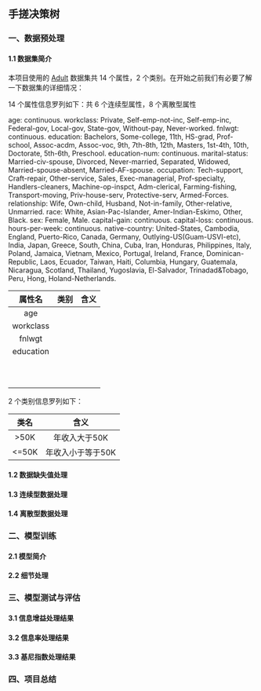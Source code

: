 ## 手搓决策树

### 一、数据预处理

#### 1.1 数据集简介

本项目使用的 [Adult](https://archive.ics.uci.edu/dataset/2/adult) 数据集共 14 个属性，2 个类别。在开始之前我们有必要了解一下数据集的详细情况：

14 个属性信息罗列如下：共 6 个连续型属性，8 个离散型属性

age: continuous.
workclass: Private, Self-emp-not-inc, Self-emp-inc, Federal-gov, Local-gov, State-gov, Without-pay, Never-worked.
fnlwgt: continuous.
education: Bachelors, Some-college, 11th, HS-grad, Prof-school, Assoc-acdm, Assoc-voc, 9th, 7th-8th, 12th, Masters, 1st-4th, 10th, Doctorate, 5th-6th, Preschool.
education-num: continuous.
marital-status: Married-civ-spouse, Divorced, Never-married, Separated, Widowed, Married-spouse-absent, Married-AF-spouse.
occupation: Tech-support, Craft-repair, Other-service, Sales, Exec-managerial, Prof-specialty, Handlers-cleaners, Machine-op-inspct, Adm-clerical, Farming-fishing, Transport-moving, Priv-house-serv, Protective-serv, Armed-Forces.
relationship: Wife, Own-child, Husband, Not-in-family, Other-relative, Unmarried.
race: White, Asian-Pac-Islander, Amer-Indian-Eskimo, Other, Black.
sex: Female, Male.
capital-gain: continuous.
capital-loss: continuous.
hours-per-week: continuous.
native-country: United-States, Cambodia, England, Puerto-Rico, Canada, Germany, Outlying-US(Guam-USVI-etc), India, Japan, Greece, South, China, Cuba, Iran, Honduras, Philippines, Italy, Poland, Jamaica, Vietnam, Mexico, Portugal, Ireland, France, Dominican-Republic, Laos, Ecuador, Taiwan, Haiti, Columbia, Hungary, Guatemala, Nicaragua, Scotland, Thailand, Yugoslavia, El-Salvador, Trinadad&Tobago, Peru, Hong, Holand-Netherlands.

|  属性名   | 类别 | 含义 |
| :-------: | :--: | :--: |
|    age    |      |      |
| workclass |      |      |
|  fnlwgt   |      |      |
| education |      |      |
|           |      |      |
|           |      |      |
|           |      |      |
|           |      |      |
|           |      |      |
|           |      |      |
|           |      |      |
|           |      |      |
|           |      |      |
|           |      |      |

2 个类别信息罗列如下：

| 类名  |       含义        |
| :---: | :---------------: |
| >50K  |   年收入大于50K   |
| <=50K | 年收入小于等于50K |

#### 1.2 数据缺失值处理

#### 1.3 连续型数据处理

#### 1.4 离散型数据处理

### 二、模型训练

#### 2.1 模型简介

#### 2.2 细节处理

### 三、模型测试与评估

#### 3.1 信息增益处理结果

#### 3.2 信息率处理结果

#### 3.3 基尼指数处理结果

### 四、项目总结
